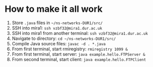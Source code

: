 # How to make it all work
1) Store `.java` files in `~/ns-networks-DUR1/src/`
2) SSH into mira1: `ssh vzbf32@mira1.dur.ac.uk`
3) SSH into mira1 from another terminal: `ssh vzbf32@mira1.dur.ac.uk`
4) Navigate to directory: `cd ~/ns-networks-DUR1/src/`
5) Compile Java source files: `javac -d . *.java`
6) From first terminal, start rmiregistry: `rmiregistry 1099 &`
7) From first terminal, start server: `java example.hello.FTPServer &`
8) From second terminal, start client: `java example.hello.FTPClient`

